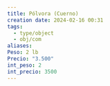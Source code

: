 ```yaml
---
title: Pólvora (Cuerno)
creation date: 2024-02-16 00:31
tags:
  - type/object
  - obj/com
aliases: 
Peso: 2 lb
Precio: "3.500"
int_peso: 2
int_precio: 3500
---
```


